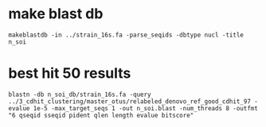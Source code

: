 # make blast db
```
makeblastdb -in ../strain_16s.fa -parse_seqids -dbtype nucl -title n_soi
```

# best hit 50 results
```
blastn -db n_soi_db/strain_16s.fa -query ../3_cdhit_clustering/master_otus/relabeled_denovo_ref_good_cdhit_97 -evalue 1e-5 -max_target_seqs 1 -out n_soi.blast -num_threads 8 -outfmt "6 qseqid sseqid pident qlen length evalue bitscore"
```
